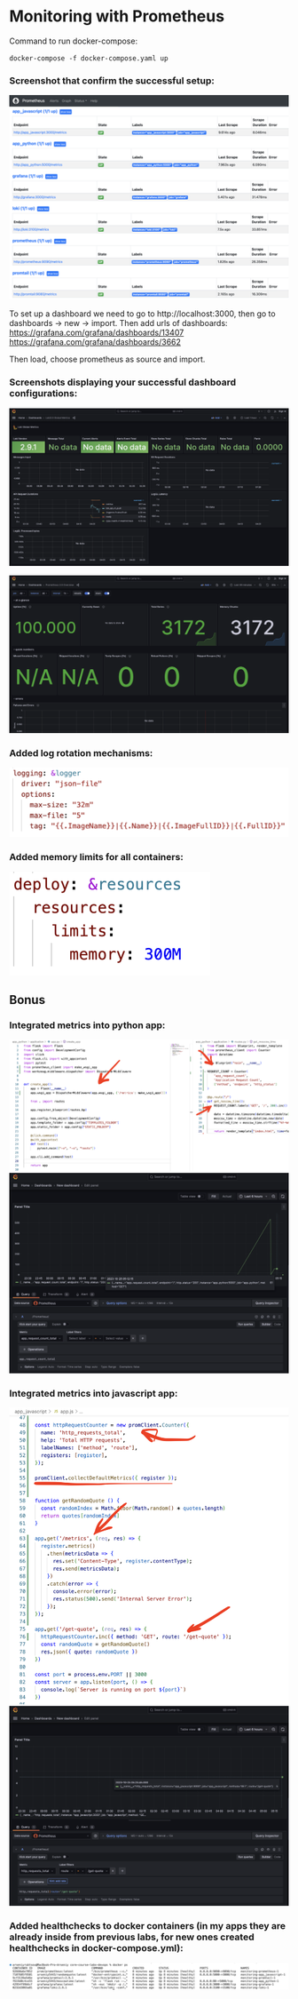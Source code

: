 # Monitoring with Prometheus

Command to run docker-compose:
```
docker-compose -f docker-compose.yaml up
```

### Screenshot that confirm the successful setup:
![Targets](images/prometheus_targets.png)

To set up a dashboard we need to go to http://localhost:3000, then go to dashboards -> new -> import. Then add urls of dashboards:
https://grafana.com/grafana/dashboards/13407
https://grafana.com/grafana/dashboards/3662

Then load, choose prometheus as source and import.

### Screenshots displaying your successful dashboard configurations:
![Loki dashboard](images/loki_dashboard.png)

![Prometheus dashboard](images/prometheus_dashboard.png)

### Added log rotation mechanisms:
![Log rotation](images/log_rotation.png)

### Added memory limits for all containers:
![Memory limits](images/memory_limits.png)

## Bonus

### Integrated metrics into python app:
![Python metrics](images/metrics_python_code.png)
![Python metrics](images/python_metrics.png)

### Integrated metrics into javascript app:
![Javascript metrics](images/metrics_javascript_code.png)
![Javascript metrics](images/javascript_metrics.png)



### Added healthchecks to docker containers (in my apps they are already inside from  previous labs, for new ones created healthchecks in docker-compose.yml):
![Healthchecks](images/healthchecks.png)